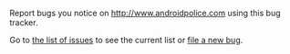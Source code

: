 Report bugs you notice on http://www.androidpolice.com using this bug tracker.

Go to [the list of issues](../../issues) to see the current list or [file a new bug](../../issues/new).
